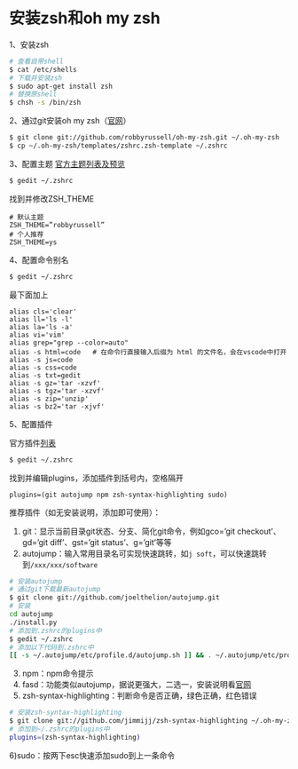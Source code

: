 # 安装zsh和oh my zsh
1、安装zsh

```bash
# 查看自带shell
$ cat /etc/shells
# 下载并安装zsh
$ sudo apt-get install zsh
# 替换原shell
$ chsh -s /bin/zsh
```

2、通过git安装oh my zsh（[官网](http://ohmyz.sh/)）
```bash
$ git clone git://github.com/robbyrussell/oh-my-zsh.git ~/.oh-my-zsh
$ cp ~/.oh-my-zsh/templates/zshrc.zsh-template ~/.zshrc
```

3、配置主题
[官方主题列表及预览](https://github.com/robbyrussell/oh-my-zsh/wiki/themes)
```bash
$ gedit ~/.zshrc
```
找到并修改ZSH_THEME
```
# 默认主题
ZSH_THEME=”robbyrussell”
# 个人推荐
ZSH_THEME=ys
```

4、配置命令别名
```bash
$ gedit ~/.zshrc
```

最下面加上

```
alias cls='clear'
alias ll='ls -l'
alias la='ls -a'
alias vi='vim'
alias grep="grep --color=auto"
alias -s html=code   # 在命令行直接输入后缀为 html 的文件名，会在vscode中打开
alias -s js=code
alias -s css=code
alias -s txt=gedit
alias -s gz='tar -xzvf'
alias -s tgz='tar -xzvf'
alias -s zip='unzip'
alias -s bz2='tar -xjvf'
```

5、配置插件

 官方插件[列表](https://github.com/robbyrussell/oh-my-zsh/wiki/Plugins)

```bash
$ gedit ~/.zshrc
```

找到并编辑plugins，添加插件到括号内，空格隔开
```
plugins=(git autojump npm zsh-syntax-highlighting sudo)
```

推荐插件（如无安装说明，添加即可使用）：
1) git：显示当前目录git状态、分支、简化git命令，例如gco=’git checkout’、gd=’git diff’、gst=’git status’、g=’git’等等
2) autojump：输入常用目录名可实现快速跳转，如`j soft`，可以快速跳转到`/xxx/xxx/software`
```bash
# 安装autojump
# 通过git下载最新autojump
$ git clone git://github.com/joelthelion/autojump.git
# 安装
cd autojump
./install.py
# 添加到.zshrc的plugins中
$ gedit ~/.zshrc
# 添加以下代码到.zshrc中
[[ -s ~/.autojump/etc/profile.d/autojump.sh ]] && . ~/.autojump/etc/profile.d/autojump.sh
```
3) npm：npm命令提示
4) fasd：功能类似autojump，据说更强大，二选一，安装说明看[官网](https://github.com/clvv/fasd)
5) zsh-syntax-highlighting：判断命令是否正确，绿色正确，红色错误
```bash
# 安装zsh-syntax-highlighting
$ git clone git://github.com/jimmijj/zsh-syntax-highlighting ~/.oh-my-zsh/custom/plugins/zsh-syntax-highlighting
# 添加到~/.zshrc的plugins中
plugins=(zsh-syntax-highlighting)
```
6)sudo：按两下esc快速添加sudo到上一条命令